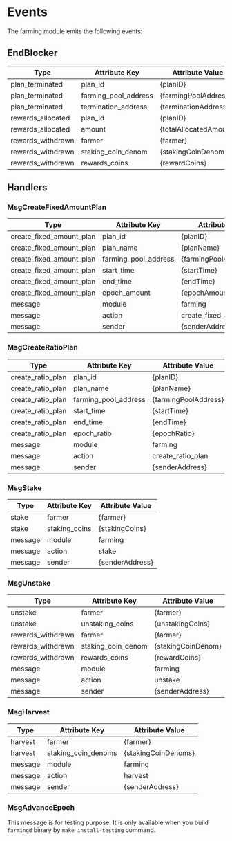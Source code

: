 <!-- order: 7 -->

# Events

The farming module emits the following events:

## EndBlocker

| Type              | Attribute Key        | Attribute Value        |
| ----------------- | -------------------- | ---------------------- |
| plan_terminated   | plan_id              | {planID}               |
| plan_terminated   | farming_pool_address | {farmingPoolAddress}   |
| plan_terminated   | termination_address  | {terminationAddress}   |
| rewards_allocated | plan_id              | {planID}               |
| rewards_allocated | amount               | {totalAllocatedAmount} |
| rewards_withdrawn | farmer               | {farmer}               |
| rewards_withdrawn | staking_coin_denom   | {stakingCoinDenom}     |
| rewards_withdrawn | rewards_coins        | {rewardCoins}          |

## Handlers

### MsgCreateFixedAmountPlan

| Type                      | Attribute Key         | Attribute Value          |
| ------------------------- | --------------------- | ------------------------ |
| create_fixed_amount_plan  | plan_id               | {planID}                 |
| create_fixed_amount_plan  | plan_name             | {planName}               |
| create_fixed_amount_plan  | farming_pool_address  | {farmingPoolAddress}     |
| create_fixed_amount_plan  | start_time            | {startTime}              |
| create_fixed_amount_plan  | end_time              | {endTime}                |
| create_fixed_amount_plan  | epoch_amount          | {epochAmount}            |
| message                   | module                | farming                  |
| message                   | action                | create_fixed_amount_plan |
| message                   | sender                | {senderAddress}          |

### MsgCreateRatioPlan

| Type                      | Attribute Key    | Attribute Value |
| ------------------------- | -------------------- | -------------------- |
| create_ratio_plan         | plan_id              | {planID}             |
| create_ratio_plan         | plan_name            | {planName}           |
| create_ratio_plan         | farming_pool_address | {farmingPoolAddress} |
| create_ratio_plan         | start_time           | {startTime}          |
| create_ratio_plan         | end_time             | {endTime}            |
| create_ratio_plan         | epoch_ratio          | {epochRatio}         |
| message                   | module               | farming              |
| message                   | action               | create_ratio_plan    |
| message                   | sender               | {senderAddress}      |

### MsgStake

| Type    | Attribute Key | Attribute Value |
| ------- | ------------- | --------------- |
| stake   | farmer        | {farmer}        |
| stake   | staking_coins | {stakingCoins}  | 
| message | module        | farming         |
| message | action        | stake           |
| message | sender        | {senderAddress} |

### MsgUnstake

| Type              | Attribute Key      | Attribute Value    |
| ----------------- | ------------------ | ------------------ |
| unstake           | farmer             | {farmer}           |
| unstake           | unstaking_coins    | {unstakingCoins}   |
| rewards_withdrawn | farmer             | {farmer}           |
| rewards_withdrawn | staking_coin_denom | {stakingCoinDenom} |
| rewards_withdrawn | rewards_coins      | {rewardCoins}      |
| message           | module             | farming            |
| message           | action             | unstake            |
| message           | sender             | {senderAddress}    |

### MsgHarvest

| Type    | Attribute Key       | Attribute Value     |
| ------- | ------------------- | ------------------- |
| harvest | farmer              | {farmer}            |
| harvest | staking_coin_denoms | {stakingCoinDenoms} |
| message | module              | farming             |
| message | action              | harvest             |
| message | sender              | {senderAddress}     |

### MsgAdvanceEpoch

This message is for testing purpose. It is only available when you build `farmingd` binary by `make install-testing` command.
